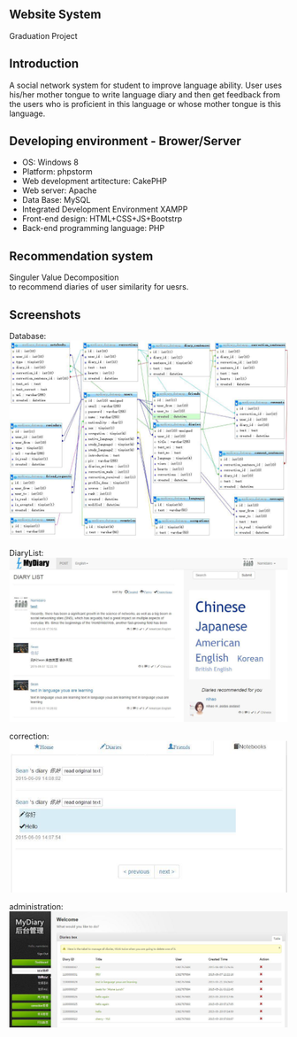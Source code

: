 ## <My Diary> Website System
Graduation Project
## Introduction
A social network system for student to improve language ability. User uses his/her mother tongue to write language diary and then get 
feedback from the users who is proficient in this language or whose mother tongue is this language.
## Developing environment - Brower/Server
* OS: Windows 8
* Platform: phpstorm
* Web development artitecture: CakePHP
* Web server: Apache
* Data Base: MySQL
* Integrated Development Environment XAMPP
* Front-end design: HTML+CSS+JS+Bootstrp
* Back-end programming language: PHP
## Recommendation system
Singuler Value Decomposition<br/>
to recommend diaries of user similarity for uesrs.
## Screenshots
Database:<br>
![alt text](https://github.com/namidairo777/mydiary/blob/master/git_img/Database.png)


DiaryList: <br>
![alt text](https://github.com/namidairo777/mydiary/blob/master/git_img/DiaryList.png)

correction: <br>
![alt text](https://github.com/namidairo777/mydiary/blob/master/git_img/correction.png)

administration:<br> 
![alt text](https://github.com/namidairo777/mydiary/blob/master/git_img/admin.png)
